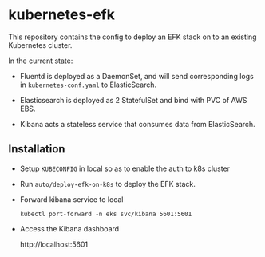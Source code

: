 
# kubernetes-efk

This repository contains the config to deploy an EFK stack on to an existing Kubernetes cluster. 

In the current state:

- Fluentd is deployed as a DaemonSet, and will send corresponding logs in `kubernetes-conf.yaml` to ElasticSearch.

- Elasticsearch is deployed as 2 StatefulSet and bind with PVC of AWS EBS.

- Kibana acts a stateless service that consumes data from ElasticSearch.

## Installation

- Setup `KUBECONFIG` in local so as to enable the auth to k8s cluster

- Run `auto/deploy-efk-on-k8s` to deploy the EFK stack.

- Forward kibana service to local

  ```
  kubectl port-forward -n eks svc/kibana 5601:5601
  ```

- Access the Kibana dashboard

  http://localhost:5601
